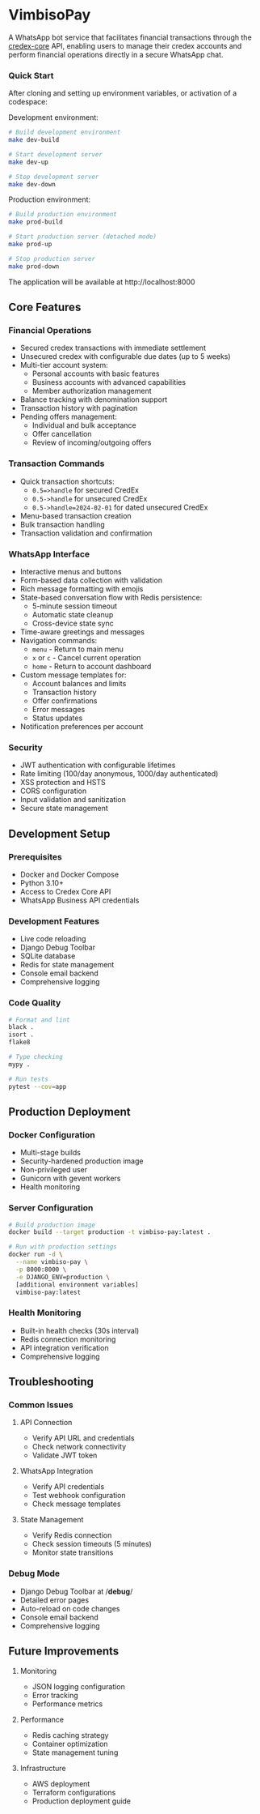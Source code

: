# VimbisoPay

A WhatsApp bot service that facilitates financial transactions through the [credex-core](https://github.com/Great-Sun-Group/credex-core) API, enabling users to manage their credex accounts and perform financial operations directly in a secure WhatsApp chat.

### Quick Start
After cloning and setting up environment variables, or activation of a codespace:

Development environment:
```bash
# Build development environment
make dev-build

# Start development server
make dev-up

# Stop development server
make dev-down
```

Production environment:
```bash
# Build production environment
make prod-build

# Start production server (detached mode)
make prod-up

# Stop production server
make prod-down
```

The application will be available at http://localhost:8000

## Core Features

### Financial Operations
- Secured credex transactions with immediate settlement
- Unsecured credex with configurable due dates (up to 5 weeks)
- Multi-tier account system:
  - Personal accounts with basic features
  - Business accounts with advanced capabilities
  - Member authorization management
- Balance tracking with denomination support
- Transaction history with pagination
- Pending offers management:
  - Individual and bulk acceptance
  - Offer cancellation
  - Review of incoming/outgoing offers

### Transaction Commands
- Quick transaction shortcuts:
  - `0.5=>handle` for secured CredEx
  - `0.5->handle` for unsecured CredEx
  - `0.5->handle=2024-02-01` for dated unsecured CredEx
- Menu-based transaction creation
- Bulk transaction handling
- Transaction validation and confirmation

### WhatsApp Interface
- Interactive menus and buttons
- Form-based data collection with validation
- Rich message formatting with emojis
- State-based conversation flow with Redis persistence:
  - 5-minute session timeout
  - Automatic state cleanup
  - Cross-device state sync
- Time-aware greetings and messages
- Navigation commands:
  - `menu` - Return to main menu
  - `x` or `c` - Cancel current operation
  - `home` - Return to account dashboard
- Custom message templates for:
  - Account balances and limits
  - Transaction history
  - Offer confirmations
  - Error messages
  - Status updates
- Notification preferences per account

### Security
- JWT authentication with configurable lifetimes
- Rate limiting (100/day anonymous, 1000/day authenticated)
- XSS protection and HSTS
- CORS configuration
- Input validation and sanitization
- Secure state management

## Development Setup

### Prerequisites
- Docker and Docker Compose
- Python 3.10+
- Access to Credex Core API
- WhatsApp Business API credentials

### Development Features
- Live code reloading
- Django Debug Toolbar
- SQLite database
- Redis for state management
- Console email backend
- Comprehensive logging

### Code Quality
```bash
# Format and lint
black .
isort .
flake8

# Type checking
mypy .

# Run tests
pytest --cov=app
```

## Production Deployment

### Docker Configuration
- Multi-stage builds
- Security-hardened production image
- Non-privileged user
- Gunicorn with gevent workers
- Health monitoring

### Server Configuration
```bash
# Build production image
docker build --target production -t vimbiso-pay:latest .

# Run with production settings
docker run -d \
  --name vimbiso-pay \
  -p 8000:8000 \
  -e DJANGO_ENV=production \
  [additional environment variables]
  vimbiso-pay:latest
```

### Health Monitoring
- Built-in health checks (30s interval)
- Redis connection monitoring
- API integration verification
- Comprehensive logging

## Troubleshooting

### Common Issues
1. API Connection
   - Verify API URL and credentials
   - Check network connectivity
   - Validate JWT token

2. WhatsApp Integration
   - Verify API credentials
   - Test webhook configuration
   - Check message templates

3. State Management
   - Verify Redis connection
   - Check session timeouts (5 minutes)
   - Monitor state transitions

### Debug Mode
- Django Debug Toolbar at /__debug__/
- Detailed error pages
- Auto-reload on code changes
- Console email backend
- Comprehensive logging

## Future Improvements

1. Monitoring
   - JSON logging configuration
   - Error tracking
   - Performance metrics

2. Performance
   - Redis caching strategy
   - Container optimization
   - State management tuning

3. Infrastructure
   - AWS deployment
   - Terraform configurations
   - Production deployment guide
